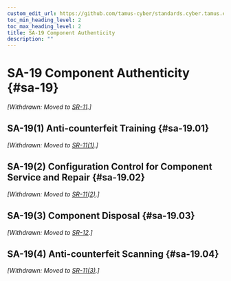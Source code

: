 ```yaml
---
custom_edit_url: https://github.com/tamus-cyber/standards.cyber.tamus.edu/tree/main/static/content/tamus.edu/TAMUS_profile.xml
toc_min_heading_level: 2
toc_max_heading_level: 2
title: SA-19 Component Authenticity
description: ""
---
```


# SA-19 Component Authenticity {#sa-19}


_[Withdrawn: Moved to [SR-11](../sr/sr-11#sr-11).]_

## SA-19(1) Anti-counterfeit Training {#sa-19.01}

_[Withdrawn: Moved to [SR-11(1)](../sr/sr-11#sr-11.01).]_

## SA-19(2) Configuration Control for Component Service and Repair {#sa-19.02}

_[Withdrawn: Moved to [SR-11(2)](../sr/sr-11#sr-11.02).]_

## SA-19(3) Component Disposal {#sa-19.03}

_[Withdrawn: Moved to [SR-12](../sr/sr-12#sr-12).]_

## SA-19(4) Anti-counterfeit Scanning {#sa-19.04}

_[Withdrawn: Moved to [SR-11(3)](../sr/sr-11#sr-11.03).]_

